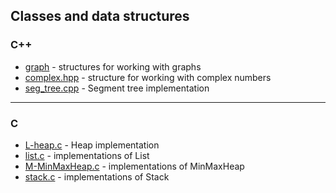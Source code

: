 ## Classes and data structures
### C++
* [graph](.navigation//graph.md) - structures for working with graphs
* [complex.hpp](../C++/complex.hpp) - structure for working with complex numbers
* [seg_tree.cpp](../C++/seg_tree.cpp) - Segment tree implementation
___
### C
* [L-heap.c](../C/L-Heap.c) - Heap implementation
* [list.c](../C/list.c) - implementations of List
* [M-MinMaxHeap.c](../C/M-MinMaxHeap.c) - implementations of MinMaxHeap
* [stack.c](../C/stack.c) - implementations of Stack
